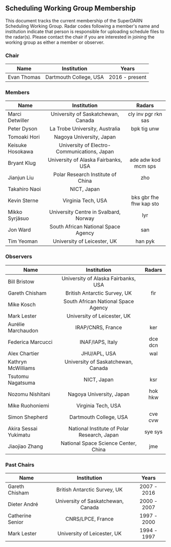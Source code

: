 ## Scheduling Working Group Membership

This document tracks the current membership of the SuperDARN Scheduling Working Group.
Radar codes following a member's name and institution indicate that person is responsible
for uploading schedule files to the radar(s). Please contact the chair if you are
interested in joining the working group as either a member or observer.

### Chair

| Name        | Institution            | Years          |
|-------------|:----------------------:|:--------------:|
| Evan Thomas | Dartmouth College, USA | 2016 - present |

### Members

| Name             | Institution                                 | Radars                  |
|------------------|:-------------------------------------------:|:-----------------------:|
| Marci Detwiller  | University of Saskatchewan, Canada          | cly inv pgr rkn sas     |
| Peter Dyson      | La Trobe University, Australia              | bpk tig unw             |
| Tomoaki Hori     | Nagoya University, Japan                    |                         |
| Keisuke Hosokawa | University of Electro-Communications, Japan |                         |
| Bryant Klug      | University of Alaska Fairbanks, USA         | ade adw kod mcm sps     |
| Jianjun Liu      | Polar Research Institute of China           | zho                     |
| Takahiro Naoi    | NICT, Japan                                 |                         |
| Kevin Sterne     | Virginia Tech, USA                          | bks gbr fhe fhw kap sto |
| Mikko Syrjäsuo   | University Centre in Svalbard, Norway       | lyr                     |
| Jon Ward         | South African National Space Agency         | san                     |
| Tim Yeoman       | University of Leicester, UK                 | han pyk                 |

### Observers

| Name                  | Institution                                 | Radars  |
|-----------------------|:-------------------------------------------:|:-------:|
| Bill Bristow          | University of Alaska Fairbanks, USA         |         |
| Gareth Chisham        | British Antarctic Survey, UK                | fir     |
| Mike Kosch            | South African National Space Agency         |         |
| Mark Lester           | University of Leicester, UK                 |         |
| Aurélie Marchaudon    | IRAP/CNRS, France                           | ker     |
| Federica Marcucci     | INAF/IAPS, Italy                            | dce dcn |
| Alex Chartier         | JHU/APL, USA                                | wal     |
| Kathryn McWilliams    | University of Saskatchewan, Canada          |         |
| Tsutomu Nagatsuma     | NICT, Japan                                 | ksr     |
| Nozomu Nishitani      | Nagoya University, Japan                    | hok hkw |
| Mike Ruohoniemi       | Virginia Tech, USA                          |         |
| Simon Shepherd        | Dartmouth College, USA                      | cve cvw |
| Akira Sessai Yukimatu | National Institute of Polar Research, Japan | sye sys |
| Jiaojiao Zhang        | National Space Science Center, China        | jme     |

### Past Chairs

| Name             | Institution                        | Years       |
|------------------|:----------------------------------:|:-----------:|
| Gareth Chisham   | British Antarctic Survey, UK       | 2007 - 2016 |
| Dieter André     | University of Saskatchewan, Canada | 2000 - 2007 |
| Catherine Senior | CNRS/LPCE, France                  | 1997 - 2000 |
| Mark Lester      | University of Leicester, UK        | 1994 - 1997 |
